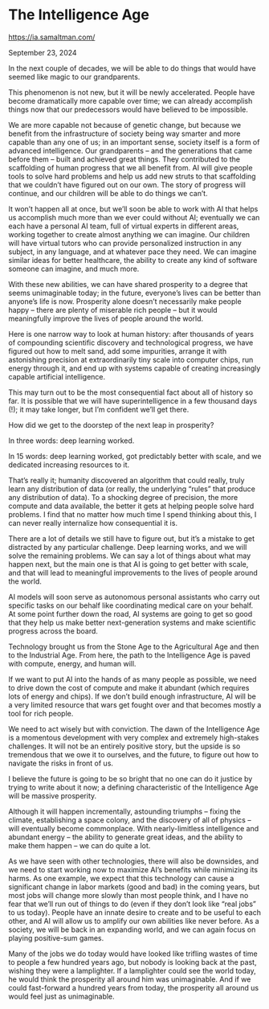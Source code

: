 # The Intelligence Age

https://ia.samaltman.com/

September 23, 2024

In the next couple of decades, we will be able to do things that would have seemed like magic to our grandparents.

This phenomenon is not new, but it will be newly accelerated. People have become dramatically more capable over time; we can already accomplish things now that our predecessors would have believed to be impossible.

We are more capable not because of genetic change, but because we benefit from the infrastructure of society being way smarter and more capable than any one of us; in an important sense, society itself is a form of advanced intelligence. Our grandparents – and the generations that came before them – built and achieved great things. They contributed to the scaffolding of human progress that we all benefit from. AI will give people tools to solve hard problems and help us add new struts to that scaffolding that we couldn’t have figured out on our own. The story of progress will continue, and our children will be able to do things we can’t.

It won’t happen all at once, but we’ll soon be able to work with AI that helps us accomplish much more than we ever could without AI; eventually we can each have a personal AI team, full of virtual experts in different areas, working together to create almost anything we can imagine. Our children will have virtual tutors who can provide personalized instruction in any subject, in any language, and at whatever pace they need. We can imagine similar ideas for better healthcare, the ability to create any kind of software someone can imagine, and much more.

With these new abilities, we can have shared prosperity to a degree that seems unimaginable today; in the future, everyone’s lives can be better than anyone’s life is now. Prosperity alone doesn’t necessarily make people happy – there are plenty of miserable rich people – but it would meaningfully improve the lives of people around the world.

Here is one narrow way to look at human history: after thousands of years of compounding scientific discovery and technological progress, we have figured out how to melt sand, add some impurities, arrange it with astonishing precision at extraordinarily tiny scale into computer chips, run energy through it, and end up with systems capable of creating increasingly capable artificial intelligence.

This may turn out to be the most consequential fact about all of history so far. It is possible that we will have superintelligence in a few thousand days (!); it may take longer, but I’m confident we’ll get there.

How did we get to the doorstep of the next leap in prosperity?

In three words: deep learning worked.

In 15 words: deep learning worked, got predictably better with scale, and we dedicated increasing resources to it.

That’s really it; humanity discovered an algorithm that could really, truly learn any distribution of data (or really, the underlying “rules” that produce any distribution of data). To a shocking degree of precision, the more compute and data available, the better it gets at helping people solve hard problems. I find that no matter how much time I spend thinking about this, I can never really internalize how consequential it is.

There are a lot of details we still have to figure out, but it’s a mistake to get distracted by any particular challenge. Deep learning works, and we will solve the remaining problems. We can say a lot of things about what may happen next, but the main one is that AI is going to get better with scale, and that will lead to meaningful improvements to the lives of people around the world.

AI models will soon serve as autonomous personal assistants who carry out specific tasks on our behalf like coordinating medical care on your behalf. At some point further down the road, AI systems are going to get so good that they help us make better next-generation systems and make scientific progress across the board.

Technology brought us from the Stone Age to the Agricultural Age and then to the Industrial Age. From here, the path to the Intelligence Age is paved with compute, energy, and human will.

If we want to put AI into the hands of as many people as possible, we need to drive down the cost of compute and make it abundant (which requires lots of energy and chips). If we don’t build enough infrastructure, AI will be a very limited resource that wars get fought over and that becomes mostly a tool for rich people.

We need to act wisely but with conviction. The dawn of the Intelligence Age is a momentous development with very complex and extremely high-stakes challenges. It will not be an entirely positive story, but the upside is so tremendous that we owe it to ourselves, and the future, to figure out how to navigate the risks in front of us.

I believe the future is going to be so bright that no one can do it justice by trying to write about it now; a defining characteristic of the Intelligence Age will be massive prosperity.

Although it will happen incrementally, astounding triumphs – fixing the climate, establishing a space colony, and the discovery of all of physics – will eventually become commonplace. With nearly-limitless intelligence and abundant energy – the ability to generate great ideas, and the ability to make them happen – we can do quite a lot.

As we have seen with other technologies, there will also be downsides, and we need to start working now to maximize AI’s benefits while minimizing its harms. As one example, we expect that this technology can cause a significant change in labor markets (good and bad) in the coming years, but most jobs will change more slowly than most people think, and I have no fear that we’ll run out of things to do (even if they don’t look like “real jobs” to us today). People have an innate desire to create and to be useful to each other, and AI will allow us to amplify our own abilities like never before. As a society, we will be back in an expanding world, and we can again focus on playing positive-sum games.

Many of the jobs we do today would have looked like trifling wastes of time to people a few hundred years ago, but nobody is looking back at the past, wishing they were a lamplighter. If a lamplighter could see the world today, he would think the prosperity all around him was unimaginable. And if we could fast-forward a hundred years from today, the prosperity all around us would feel just as unimaginable.